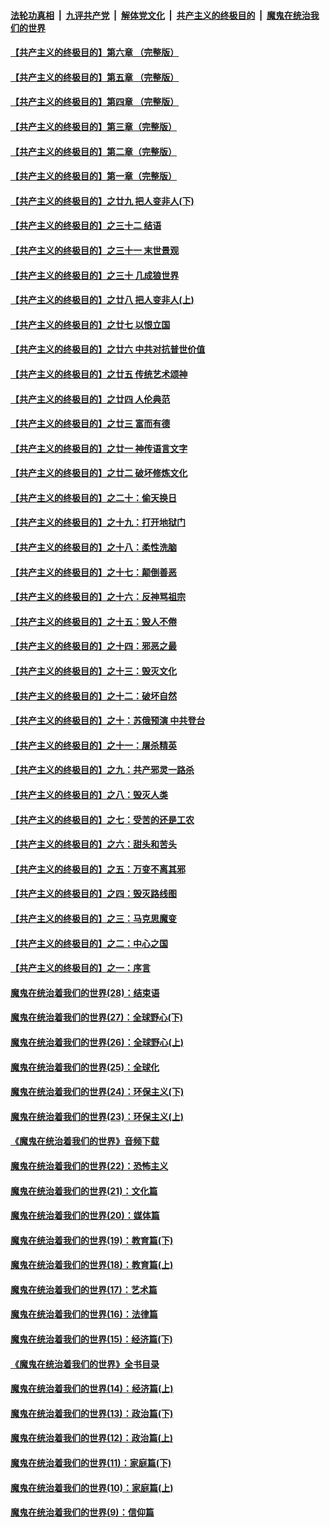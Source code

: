 ####  [法轮功真相](../../../../basic/blob/master/README.md?t=04120801) &nbsp;|&nbsp; [九评共产党](../../../../9ping.md/blob/master/README.md?t=04120801) &nbsp;|&nbsp; [解体党文化](../../../../jtdwh.md/blob/master/README.md?t=04120801)  &nbsp;|&nbsp; [共产主义的终极目的](../../../../gczydzjmd.md/blob/master/README.md?t=04120801) &nbsp;|&nbsp; [魔鬼在统治我们的世界](../../../../mgztzwmdsj.md/blob/master/README.md?t=04120801) 

#### [【共产主义的终极目的】第六章 （完整版）](../pages/nsc422/n11428913.md?t=04120801) 

#### [【共产主义的终极目的】第五章 （完整版）](../pages/nsc422/n11428912.md?t=04120801) 

#### [【共产主义的终极目的】第四章 （完整版）](../pages/nsc422/n11428907.md?t=04120801) 

#### [【共产主义的终极目的】第三章（完整版）](../pages/nsc422/n11428848.md?t=04120801) 

#### [【共产主义的终极目的】第二章（完整版）](../pages/nsc422/n11428831.md?t=04120801) 

#### [【共产主义的终极目的】第一章（完整版）](../pages/nsc422/n11417651.md?t=04120801) 

#### [【共产主义的终极目的】之廿九 把人变非人(下)](../pages/nsc422/n11344140.md?t=04120801) 

#### [【共产主义的终极目的】之三十二 结语](../pages/nsc422/n11360535.md?t=04120801) 

#### [【共产主义的终极目的】之三十一 末世景观](../pages/nsc422/n11351129.md?t=04120801) 

#### [【共产主义的终极目的】之三十 几成狼世界](../pages/nsc422/n11348280.md?t=04120801) 

#### [【共产主义的终极目的】之廿八 把人变非人(上)](../pages/nsc422/n11340492.md?t=04120801) 

#### [【共产主义的终极目的】之廿七 以恨立国](../pages/nsc422/n11336944.md?t=04120801) 

#### [【共产主义的终极目的】之廿六 中共对抗普世价值](../pages/nsc422/n11324785.md?t=04120801) 

#### [【共产主义的终极目的】之廿五 传统艺术颂神](../pages/nsc422/n11296396.md?t=04120801) 

#### [【共产主义的终极目的】之廿四 人伦典范](../pages/nsc422/n11296397.md?t=04120801) 

#### [【共产主义的终极目的】之廿三 富而有德](../pages/nsc422/n11283598.md?t=04120801) 

#### [【共产主义的终极目的】之廿一 神传语言文字](../pages/nsc422/n11263265.md?t=04120801) 

#### [【共产主义的终极目的】之廿二 破坏修炼文化](../pages/nsc422/n11245728.md?t=04120801) 

#### [【共产主义的终极目的】之二十：偷天换日](../pages/nsc422/n11238846.md?t=04120801) 

#### [【共产主义的终极目的】之十九：打开地狱门](../pages/nsc422/n11206376.md?t=04120801) 

#### [【共产主义的终极目的】之十八：柔性洗脑](../pages/nsc422/n11199994.md?t=04120801) 

#### [【共产主义的终极目的】之十七：颠倒善恶](../pages/nsc422/n11179782.md?t=04120801) 

#### [【共产主义的终极目的】之十六：反神骂祖宗](../pages/nsc422/n11166798.md?t=04120801) 

#### [【共产主义的终极目的】之十五：毁人不倦](../pages/nsc422/n11166792.md?t=04120801) 

#### [【共产主义的终极目的】之十四：邪恶之最](../pages/nsc422/n11150249.md?t=04120801) 

#### [【共产主义的终极目的】之十三：毁灭文化](../pages/nsc422/n11135227.md?t=04120801) 

#### [【共产主义的终极目的】之十二：破坏自然](../pages/nsc422/n11135214.md?t=04120801) 

#### [【共产主义的终极目的】之十：苏俄预演 中共登台](../pages/nsc422/n11118424.md?t=04120801) 

#### [【共产主义的终极目的】之十一：屠杀精英](../pages/nsc422/n11118442.md?t=04120801) 

#### [【共产主义的终极目的】之九：共产邪灵一路杀](../pages/nsc422/n11114139.md?t=04120801) 

#### [【共产主义的终极目的】之八：毁灭人类](../pages/nsc422/n11108503.md?t=04120801) 

#### [【共产主义的终极目的】之七：受苦的还是工农](../pages/nsc422/n11101809.md?t=04120801) 

#### [【共产主义的终极目的】之六：甜头和苦头](../pages/nsc422/n11096971.md?t=04120801) 

#### [【共产主义的终极目的】之五：万变不离其邪](../pages/nsc422/n11091285.md?t=04120801) 

#### [【共产主义的终极目的】之四：毁灭路线图](../pages/nsc422/n11086284.md?t=04120801) 

#### [【共产主义的终极目的】之三：马克思魔变](../pages/nsc422/n11061941.md?t=04120801) 

#### [【共产主义的终极目的】之二：中心之国](../pages/nsc422/n11047728.md?t=04120801) 

#### [【共产主义的终极目的】之一：序言](../pages/nsc422/n11086077.md?t=04120801) 

#### [魔鬼在统治着我们的世界(28)：结束语](../pages/nsc422/n10936246.md?t=04120801) 

#### [魔鬼在统治着我们的世界(27)：全球野心(下)](../pages/nsc422/n10928319.md?t=04120801) 

#### [魔鬼在统治着我们的世界(26)：全球野心(上)](../pages/nsc422/n10900318.md?t=04120801) 

#### [魔鬼在统治着我们的世界(25)：全球化](../pages/nsc422/n10788205.md?t=04120801) 

#### [魔鬼在统治着我们的世界(24)：环保主义(下)](../pages/nsc422/n10695307.md?t=04120801) 

#### [魔鬼在统治着我们的世界(23)：环保主义(上)](../pages/nsc422/n10688613.md?t=04120801) 

#### [《魔鬼在统治着我们的世界》音频下载](../pages/nsc422/n10635553.md?t=04120801) 

#### [魔鬼在统治着我们的世界(22)：恐怖主义](../pages/nsc422/n10614727.md?t=04120801) 

#### [魔鬼在统治着我们的世界(21)：文化篇](../pages/nsc422/n10597706.md?t=04120801) 

#### [魔鬼在统治着我们的世界(20)：媒体篇](../pages/nsc422/n10586579.md?t=04120801) 

#### [魔鬼在统治着我们的世界(19)：教育篇(下)](../pages/nsc422/n10564808.md?t=04120801) 

#### [魔鬼在统治着我们的世界(18)：教育篇(上)](../pages/nsc422/n10526970.md?t=04120801) 

#### [魔鬼在统治着我们的世界(17)：艺术篇](../pages/nsc422/n10499093.md?t=04120801) 

#### [魔鬼在统治着我们的世界(16)：法律篇](../pages/nsc422/n10485969.md?t=04120801) 

#### [魔鬼在统治着我们的世界(15)：经济篇(下)](../pages/nsc422/n10469975.md?t=04120801) 

#### [《魔鬼在统治着我们的世界》全书目录](../pages/nsc422/n10464261.md?t=04120801) 

#### [魔鬼在统治着我们的世界(14)：经济篇(上)](../pages/nsc422/n10457370.md?t=04120801) 

#### [魔鬼在统治着我们的世界(13)：政治篇(下)](../pages/nsc422/n10448270.md?t=04120801) 

#### [魔鬼在统治着我们的世界(12)：政治篇(上)](../pages/nsc422/n10444576.md?t=04120801) 

#### [魔鬼在统治着我们的世界(11)：家庭篇(下)](../pages/nsc422/n10440961.md?t=04120801) 

#### [魔鬼在统治着我们的世界(10)：家庭篇(上)](../pages/nsc422/n10435448.md?t=04120801) 

#### [魔鬼在统治着我们的世界(9)：信仰篇](../pages/nsc422/n10432159.md?t=04120801) 

